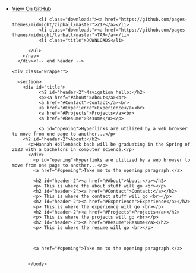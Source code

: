 <body>
      <div id="header">
        <nav>
          <ul>
            <li class="fork"><a href="https://github.com/pages-themes/midnight">View On GitHub</a></li>
            
              <li class="downloads"><a href="https://github.com/pages-themes/midnight/zipball/master">ZIP</a></li>
              <li class="downloads"><a href="https://github.com/pages-themes/midnight/tarball/master">TAR</a></li>
              <li class="title">DOWNLOADS</li>
            
          </ul>
        </nav>
      </div><!-- end header -->

    <div class="wrapper">

      <section>
        <div id="title">
              <h2 id="header-2">Navigation hello:</h2>
              <p><a href="#About">About</a><br>
              <a href="#Contact">Contact</a><br>
              <a href="#Experience">Experience</a><br>
              <a href="#Projects">Projects</a><br>
              <a href="#Resume">Resume</a></p>
              
              <p id="opening">Hyperlinks are utilized by a web browser to move from one page to another...</p>
        <h2 id="header-2">About:</h2>
          <p>Hannah Hollenback back will be graduating in the Spring of 2023 with a bachelors in computer science.</p>
          </div>
            <p id="opening">Hyperlinks are utilized by a web browser to move from one page to another...</p>
            <a href="#opening">Take me to the opening paragraph.</a>
            
            <h2 id="header-2"><a href="#About">About:</a></h2>
            <p> This is where the about stuff will go <br></p>
            <h2 id="header-2"><a href="#Contact">Contact:</a></h2>
            <p> This is where the contact stuff will go <br></p>
            <h2 id="header-2"><a href="#Experience">Experience</a></h2>
            <p> This is where the experience will go <br></p>
            <h2 id="header-2"><a href="#Projects">Projects</a></h2>
            <p> This is where the projects will go <br></p>
            <h2 id="header-2"><a href="#Resume">Resume</a></h2>
            <p> This is where the resume will go <br></p>

        
            
            <a href="#opening">Take me to the opening paragraph.</a>
            
            
          </body>
